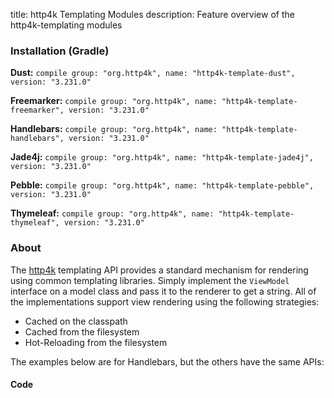 title: http4k Templating Modules
description: Feature overview of the http4k-templating modules

### Installation (Gradle)
**Dust:** ```compile group: "org.http4k", name: "http4k-template-dust", version: "3.231.0"```

**Freemarker:** ```compile group: "org.http4k", name: "http4k-template-freemarker", version: "3.231.0"```

**Handlebars:** ```compile group: "org.http4k", name: "http4k-template-handlebars", version: "3.231.0"```

**Jade4j:** ```compile group: "org.http4k", name: "http4k-template-jade4j", version: "3.231.0"```

**Pebble:** ```compile group: "org.http4k", name: "http4k-template-pebble", version: "3.231.0"```

**Thymeleaf:** ```compile group: "org.http4k", name: "http4k-template-thymeleaf", version: "3.231.0"```

### About
The [http4k] templating API provides a standard mechanism for rendering using common templating libraries. Simply implement the `ViewModel` interface on a model class and pass it to the renderer to get a string. All of the implementations support view rendering using the following strategies:

* Cached on the classpath
* Cached from the filesystem
* Hot-Reloading from the filesystem

The examples below are for Handlebars, but the others have the same APIs:

#### Code  [<img class="octocat"/>](https://github.com/http4k/http4k/blob/master/src/docs/guide/modules/templating/example.kt)

 <script src="https://gist-it.appspot.com/https://github.com/http4k/http4k/blob/master/src/docs/guide/modules/templating/example.kt"></script>

[http4k]: https://http4k.org

